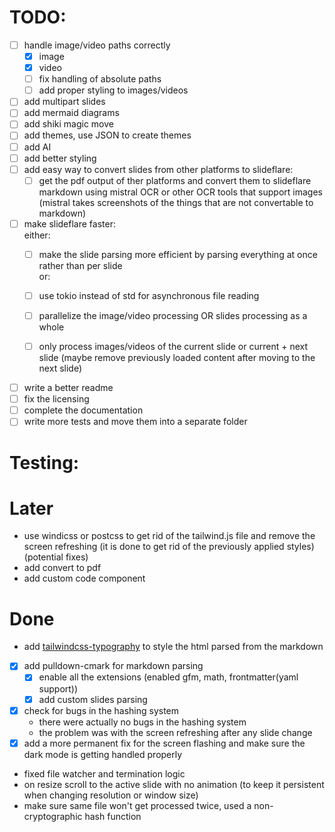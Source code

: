 # TODO:

- [ ] handle image/video paths correctly
  - [x] image
  - [x] video
  - [ ] fix handling of absolute paths
  - [ ] add proper styling to images/videos
- [ ] add multipart slides
- [ ] add mermaid diagrams
- [ ] add shiki magic move
- [ ] add themes, use JSON to create themes
- [ ] add AI
- [ ] add better styling
- [ ] add easy way to convert slides from other platforms to slideflare:
  - [ ] get the pdf output of ther platforms and convert them to slideflare markdown using mistral OCR or other OCR tools that support images (mistral takes screenshots of the things that are not convertable to markdown)

- [ ] make slideflare faster: \
  either:
  - [ ] make the slide parsing more efficient by parsing everything at once rather than per slide \
  or:
  - [ ] use tokio instead of std for asynchronous file reading
  - [ ] parallelize the image/video processing OR slides processing as a whole

  - [ ] only process images/videos of the current slide or current + next slide (maybe remove previously loaded content after moving to the next slide)

- [ ] write a better readme
- [ ] fix the licensing
- [ ] complete the documentation
- [ ] write more tests and move them into a separate folder

# Testing:

# Later

- use windicss or postcss to get rid of the tailwind.js file and remove the screen refreshing (it is done to get rid of the previously applied styles) (potential fixes)
- add convert to pdf
- add custom code component

# Done

- add [tailwindcss-typography](https://github.com/tailwindlabs/tailwindcss-typography) to style the html parsed from the markdown
- [x] add pulldown-cmark for markdown parsing
  - [x] enable all the extensions (enabled gfm, math, frontmatter(yaml support))
  - [x] add custom slides parsing
- [x] check for bugs in the hashing system
  - there were actually no bugs in the hashing system
  - the problem was with the screen refreshing after any slide change
- [x] add a more permanent fix for the screen flashing and make sure the dark mode is getting handled properly
- fixed file watcher and termination logic
- on resize scroll to the active slide with no animation (to keep it persistent when changing resolution or window size)
- make sure same file won't get processed twice, used a non-cryptographic hash function
